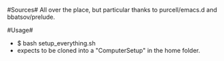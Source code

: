 #Sources#
All over the place, but particular thanks to purcell/emacs.d and bbatsov/prelude.

#Usage#
* $ bash setup_everything.sh
* expects to be cloned into a "ComputerSetup" in the home folder.
